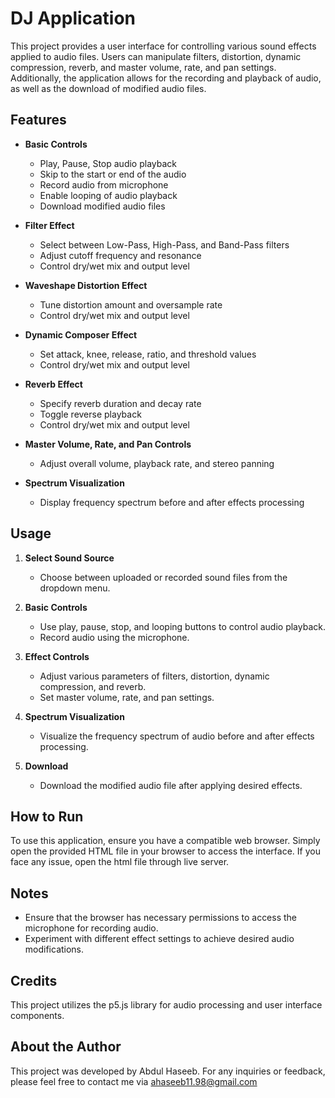 # DJ Application

This project provides a user interface for controlling various sound effects applied to audio files. Users can manipulate filters, distortion, dynamic compression, reverb, and master volume, rate, and pan settings. Additionally, the application allows for the recording and playback of audio, as well as the download of modified audio files.

## Features

- **Basic Controls**
  - Play, Pause, Stop audio playback
  - Skip to the start or end of the audio
  - Record audio from microphone
  - Enable looping of audio playback
  - Download modified audio files

- **Filter Effect**
  - Select between Low-Pass, High-Pass, and Band-Pass filters
  - Adjust cutoff frequency and resonance
  - Control dry/wet mix and output level

- **Waveshape Distortion Effect**
  - Tune distortion amount and oversample rate
  - Control dry/wet mix and output level

- **Dynamic Composer Effect**
  - Set attack, knee, release, ratio, and threshold values
  - Control dry/wet mix and output level

- **Reverb Effect**
  - Specify reverb duration and decay rate
  - Toggle reverse playback
  - Control dry/wet mix and output level

- **Master Volume, Rate, and Pan Controls**
  - Adjust overall volume, playback rate, and stereo panning

- **Spectrum Visualization**
  - Display frequency spectrum before and after effects processing

## Usage

1. **Select Sound Source**
   - Choose between uploaded or recorded sound files from the dropdown menu.

2. **Basic Controls**
   - Use play, pause, stop, and looping buttons to control audio playback.
   - Record audio using the microphone.

3. **Effect Controls**
   - Adjust various parameters of filters, distortion, dynamic compression, and reverb.
   - Set master volume, rate, and pan settings.

4. **Spectrum Visualization**
   - Visualize the frequency spectrum of audio before and after effects processing.

5. **Download**
   - Download the modified audio file after applying desired effects.

## How to Run

To use this application, ensure you have a compatible web browser. Simply open the provided HTML file in your browser to access the interface. If you face any issue, open the html file through live server.

## Notes

- Ensure that the browser has necessary permissions to access the microphone for recording audio.
- Experiment with different effect settings to achieve desired audio modifications.

## Credits

This project utilizes the p5.js library for audio processing and user interface components. 

## About the Author

This project was developed by Abdul Haseeb. For any inquiries or feedback, please feel free to contact me via ahaseeb11.98@gmail.com
